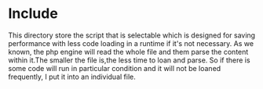 # Include
This directory store the script that is selectable which is designed for saving performance with less code loading in a runtime if it's not necessary.
As we known, the php engine will read the whole file and them parse the content within it.The smaller the file is,the less time to loan and parse.
So if there is some code will run in particular condition and it will not be loaned frequently, I put it into an individual file.
